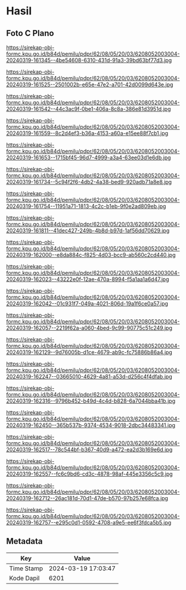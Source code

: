 # Hasil

## Foto C Plano

https://sirekap-obj-formc.kpu.go.id/b84d/pemilu/pdpr/62/08/05/20/03/6208052003004-20240319-161345--4be54608-6310-431d-91a3-39bd63bf77d3.jpg

https://sirekap-obj-formc.kpu.go.id/b84d/pemilu/pdpr/62/08/05/20/03/6208052003004-20240319-161525--2501002b-e65e-47e2-a701-42d0099d643e.jpg

https://sirekap-obj-formc.kpu.go.id/b84d/pemilu/pdpr/62/08/05/20/03/6208052003004-20240319-161542--44c3ac9f-0be1-406a-8c8a-386e81d3951d.jpg

https://sirekap-obj-formc.kpu.go.id/b84d/pemilu/pdpr/62/08/05/20/03/6208052003004-20240319-161559--8c2d4ef3-b36a-4153-a60a-e15ee88f7cb1.jpg

https://sirekap-obj-formc.kpu.go.id/b84d/pemilu/pdpr/62/08/05/20/03/6208052003004-20240319-161653--1715bf45-96d7-4999-a3a4-63ee03d1e6db.jpg

https://sirekap-obj-formc.kpu.go.id/b84d/pemilu/pdpr/62/08/05/20/03/6208052003004-20240319-161734--5c94f2f6-4db2-4a38-bed9-920adb71a8e8.jpg

https://sirekap-obj-formc.kpu.go.id/b84d/pemilu/pdpr/62/08/05/20/03/6208052003004-20240319-161754--11951a71-1813-4c2c-b1eb-9f0e2ad809eb.jpg

https://sirekap-obj-formc.kpu.go.id/b84d/pemilu/pdpr/62/08/05/20/03/6208052003004-20240319-161811--41dec427-249b-4b8d-b97d-1af56dd70629.jpg

https://sirekap-obj-formc.kpu.go.id/b84d/pemilu/pdpr/62/08/05/20/03/6208052003004-20240319-162000--e8da884c-f825-4d03-bcc9-ab560c2cd440.jpg

https://sirekap-obj-formc.kpu.go.id/b84d/pemilu/pdpr/62/08/05/20/03/6208052003004-20240319-162023--43222e0f-12ae-470a-8994-f5a1aa1a6d47.jpg

https://sirekap-obj-formc.kpu.go.id/b84d/pemilu/pdpr/62/08/05/20/03/6208052003004-20240319-162042--01c931f7-049a-4021-806d-19a1f6ce0a57.jpg

https://sirekap-obj-formc.kpu.go.id/b84d/pemilu/pdpr/62/08/05/20/03/6208052003004-20240319-162057--2219f62a-a060-4bed-9c99-90775c51c249.jpg

https://sirekap-obj-formc.kpu.go.id/b84d/pemilu/pdpr/62/08/05/20/03/6208052003004-20240319-162129--9d76005b-d1ce-4679-ab9c-fc75886b86a4.jpg

https://sirekap-obj-formc.kpu.go.id/b84d/pemilu/pdpr/62/08/05/20/03/6208052003004-20240319-162247--03665010-4629-4a81-a53d-d256c4f4dfab.jpg

https://sirekap-obj-formc.kpu.go.id/b84d/pemilu/pdpr/62/08/05/20/03/6208052003004-20240319-162316--9796b452-b49d-4c4d-b828-6a7044bba41b.jpg

https://sirekap-obj-formc.kpu.go.id/b84d/pemilu/pdpr/62/08/05/20/03/6208052003004-20240319-162450--365b537b-9374-4534-9018-2dbc34483341.jpg

https://sirekap-obj-formc.kpu.go.id/b84d/pemilu/pdpr/62/08/05/20/03/6208052003004-20240319-162517--78c544bf-b367-40d9-a472-ea2d3b169e6d.jpg

https://sirekap-obj-formc.kpu.go.id/b84d/pemilu/pdpr/62/08/05/20/03/6208052003004-20240319-162557--fc6c9bd6-cd3c-4878-98af-445e3356c5c9.jpg

https://sirekap-obj-formc.kpu.go.id/b84d/pemilu/pdpr/62/08/05/20/03/6208052003004-20240319-162712--26ac181d-70d1-47de-b570-97b257e68fca.jpg

https://sirekap-obj-formc.kpu.go.id/b84d/pemilu/pdpr/62/08/05/20/03/6208052003004-20240319-162757--e295c0d1-0592-4708-a9e5-ee6f3fdca5b5.jpg


## Metadata

| Key        | Value               |
| ---------- | ------------------- |
| Time Stamp | 2024-03-19 17:03:47 |
| Kode Dapil | 6201                |



